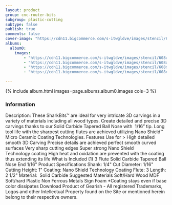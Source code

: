 ```yaml
---
layout: product
group: cnc-router-bits
subgroup: plastic-cutting
subtype: false
publish: true
comments: false
cover-image: "https://cdn11.bigcommerce.com/s-itwgldve/images/stencil/608x608/products/2567/7394/SB-501654-NS_s_w_2__81027.1675310620.png?c=2"
albums:
  album0:
    images:
        - "https://cdn11.bigcommerce.com/s-itwgldve/images/stencil/608x608/products/2567/7394/SB-501654-NS_s_w_2__81027.1675310620.png?c=2"
        - "https://cdn11.bigcommerce.com/s-itwgldve/images/stencil/608x608/products/2567/6183/SB-501654-NS_g_w_1__71595.1675310619.png?c=2"
        - "https://cdn11.bigcommerce.com/s-itwgldve/images/stencil/608x608/products/2567/6311/SB-501654-NS__42359.1675310619.jpg?c=2"
        - "https://cdn11.bigcommerce.com/s-itwgldve/images/stencil/608x608/products/2567/6336/SB-501654-NS__25087.1675310619.jpg?c=2"

---
```


{% include album.html images=page.albums.album0.images cols=3 %}

### Information

Description:
 These SharkBits™ are ideal for very intricate 3D carvings in a variety of materials including all wood types.  Create detailed and precise 3D carvings thanks to our Solid Carbide Tapered Ball Nose with  1/16” tip.  Long tool life with the sharpest cutting flutes are achieved utilizing Nano Shield™ Micro Ceramic Coating Technologies.  Features  Use for > High detailed smooth 3D Carving Precise details are achieved perfect smooth curved surfaces Very sharp cutting edges Super strong Nano Shield Technology coating High heat and oxidation are prevented with the coating thus extending its life  What is Included  (1) 3 Flute Solid Carbide Tapered Ball Nose End 1/16"  Product Specifications  Shank: 1/4" Cut Diameter: 1/16" Cutting Height: 1" Coating: Nano Shield Technology Coating Flute: 3 Length: 2 1/2" Material:  Solid Carbide  Suggested Materials  Soft/Hard Wood MDF Soft/hard Plastic Non Ferrous Metals Sign Foam  *Coating stays even if base color dissipates Download Product of Gearish - All registered Trademarks, Logos and other Intellectual Property found on the Site or mentioned herein belong to their respective owners.  

